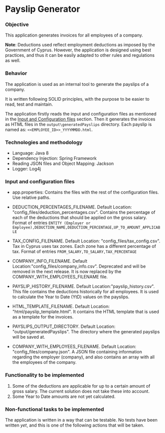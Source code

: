 # Payslip Generator

### **Objective**

This application generates invoices for all employees of a company. 

**Note**: Deductions used reflect employment deductions as imposed by the Government of Cyprus. However, the application is designed using best practices, and thus it can be easily adapted to other rules and regulations as well.



### **Behavior**

The application is used as an internal tool to generate the payslips of a company.

It is written following SOLID principles, with the purpose to be easier to read, test and maintain.

The application firstly reads the input and configuration files as mentioned in the [Input and Configuration files](#input-and-configuration-files) section. Then it generates the invoices as HTML files in the `output\generatedPayslips` directory. Each payslip is named as: `<<EMPLOYEE_ID>>_YYYYMMDD.html`.



### **Technologies and methodology**

- Language: Java 8
- Dependency Injection: Spring Framework
- Reading JSON files and Object Mapping: Jackson
- Logger: Log4j



### **Input and configuration files**

- app.properties: Contains the files with the rest of the configuration files. Use relative paths.

- DEDUCTION_PERCENTAGES_FILENAME. Default Location: "config_files/deduction_percentages.csv". Contains the percentage of each of the deductions that should be applied on the gross salary.  Format of entries `ENTITY (Employer or Employee),DEDUCTION_NAME,DEDUCTION_PERCENTAGE,UP_TO_AMOUNT_APPLICABLE`

- TAX_CONFIG_FILENAME. Default Location:  "config_files/tax_config.csv". Tax in Cyprus uses tax zones. Each zone has a different percentage of tax. Format of entries `FROM_SALARY,TO_SALARY,TAX_PERCENTAGE`

- COMPANY_INFO_FILENAME. Default Location:"config_files/company_info.csv". Deprecated and will be removed in the next release. It is now replaced by the COMPANY_WITH_EMPLOYEES_FILENAME file.

- PAYSLIP_HISTORY_FILENAME. Default Location:"payslip_history.csv". This file contains the deductions historically for all employees. It is used to calculate the Year to Date (YtD) values on the payslips.

- HTML_TEMPLATE_FILENAME. Default Location: "html/payslip_template.html". It contains the HTML template that is used as a template for the invoices.

- PAYSLIPS_OUTPUT_DIRECTORY. Default Location: "output/generatedPayslips". The directory where the generated payslips will be saved at.

- COMPANY_WITH_EMPLOYEES_FILENAME. Default Location: "config_files/company.json". A JSON file containing information regarding the employer (company), and also contains an array with all the employees of the company.

  

### **Functionality to be implemented**

1. Some of the deductions are applicable for up to a certain amount of gross salary. The current solution does not take these into account.
2. Some Year to Date amounts are not yet calculated.



### **Non-functional tasks to be implemented**

The application is written in a way that can be testable. No tests have been written *yet*, and this is one of the following actions that will be taken.
